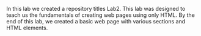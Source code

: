 In this lab we created a repository titles Lab2. This lab was designed to teach us the fundamentals of creating web pages using only HTML. By the end of
this lab, we created a basic web page with various sections and HTML elements.
